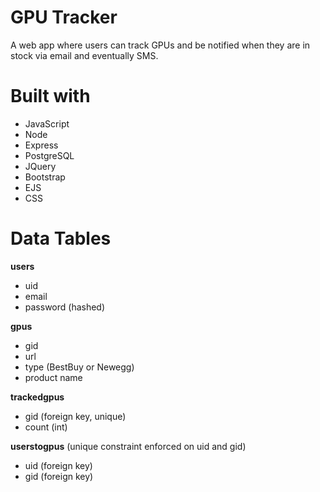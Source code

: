 # GPU Tracker

<p>A web app where users can track GPUs and be notified when they are in stock via email and eventually SMS.</p>

# Built with
  - JavaScript
  - Node
  - Express
  - PostgreSQL
  - JQuery
  - Bootstrap
  - EJS
  - CSS

# Data Tables

**users**
  - uid
  - email
  - password (hashed)

**gpus**
  - gid
  - url
  - type (BestBuy or Newegg)
  - product name

**trackedgpus**
  - gid (foreign key, unique)
  - count (int)

**userstogpus** (unique constraint enforced on uid and gid)
  - uid (foreign key)
  - gid (foreign key)


